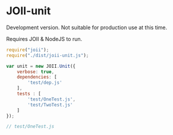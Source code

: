 # JOII-unit

Development version. Not suitable for production use at this time.

Requires JOII & NodeJS to run.


```javascript
require("joii");
require("./dist/joii-unit.js");

var unit = new JOII.Unit({
    verbose: true,
    dependencies: [
        'test/dep.js'
    ],
    tests : [
        'test/OneTest.js',
        'test/TwoTest.js'
    ]
});
```


```javascript
// test/OneTest.js


```